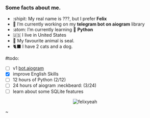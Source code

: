 ### Some facts about me.

<!--
**felixyeahh/felixyeahh** is a ✨ _special_ ✨ repository because its `README.md` (this file) appears on your GitHub profile.-->

- :shipit: My real name is ???, but I prefer **Felix**
- 🔭 I’m currently working on my **telegram bot on aiogram** library
- :atom: I’m currently learning 🐍 **Python** 
- :us: I live in United States
- 🦭 My favourite animal is seal.
- 🐈‍⬛ I have 2 cats and a dog. 

#todo:
- [ ] v1 [bot.aiogram](https://github.com/felixyeahh/bot.aiogram)
- [x] improve English Skills
- [ ] 12 hours of Python (2/12)
- [ ] 24 hours of aiogram :neckbeard: (3/24)
- [ ] learn about some SQLite features

<p align="center"> <img src="https://github-readme-stats.vercel.app/api?username=felixyeahh&show_icons=true&theme=dracula&count_private=true&title_color=#000000&text_color=#CA0B0B&icon_color=#CA0B0B" alt="felixyeah" />

<img width="0" src="https://visitor-badge.glitch.me/badge?page_id=felixyeahh.felixyeahh" />


~
